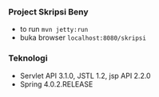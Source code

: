 ### Project Skripsi Beny
* to run <code>mvn jetty:run</code>
* buka browser <code>localhost:8080/skripsi</code>

### Teknologi
* Servlet API 3.1.0, JSTL 1.2, jsp API 2.2.0
* Spring 4.0.2.RELEASE
